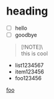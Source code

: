 # heading

- [ ] hello
- [ ] goodbye

> [!NOTE]\   
> this is cool

- list1234567
- item123456
- foo123456

[foo](https://www.me.com?foo=a&b=bar)
